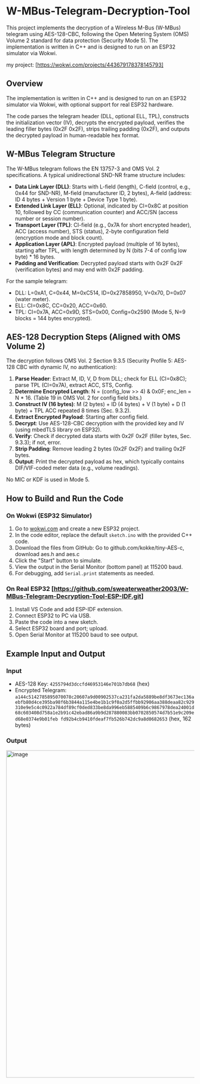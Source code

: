 # W-MBus-Telegram-Decryption-Tool
This project implements the decryption of a Wireless M-Bus (W-MBus) telegram using AES-128-CBC, following the Open Metering System (OMS) Volume 2 standard for data protection (Security Mode 5). 
The implementation is written in C++ and is designed to run on an ESP32 simulator via Wokwi.

my project: [https://wokwi.com/projects/443679178378145793]
## Overview

The implementation is written in C++ and is designed to run on an ESP32 simulator via Wokwi, with optional support for real ESP32 hardware.

The code parses the telegram header (DLL, optional ELL, TPL), constructs the initialization vector (IV), decrypts the encrypted payload, verifies the leading filler bytes (0x2F 0x2F), strips trailing padding (0x2F), and outputs the decrypted payload in human-readable hex format.

## W-MBus Telegram Structure

The W-MBus telegram follows the EN 13757-3 and OMS Vol. 2 specifications. A typical unidirectional SND-NR frame structure includes:

- **Data Link Layer (DLL)**: Starts with L-field (length), C-field (control, e.g., 0x44 for SND-NR), M-field (manufacturer ID, 2 bytes), A-field (address: ID 4 bytes + Version 1 byte + Device Type 1 byte).
- **Extended Link Layer (ELL)**: Optional, indicated by CI=0x8C at position 10, followed by CC (communication counter) and ACC/SN (access number or session number).
- **Transport Layer (TPL)**: CI-field (e.g., 0x7A for short encrypted header), ACC (access number), STS (status), 2-byte configuration field (encryption mode and block count).
- **Application Layer (APL)**: Encrypted payload (multiple of 16 bytes), starting after TPL, with length determined by N (bits 7-4 of config low byte) * 16 bytes.
- **Padding and Verification**: Decrypted payload starts with 0x2F 0x2F (verification bytes) and may end with 0x2F padding.

For the sample telegram:
- DLL: L=0xA1, C=0x44, M=0xC514, ID=0x27858950, V=0x70, D=0x07 (water meter).
- ELL: CI=0x8C, CC=0x20, ACC=0x60.
- TPL: CI=0x7A, ACC=0x9D, STS=0x00, Config=0x2590 (Mode 5, N=9 blocks = 144 bytes encrypted).

## AES-128 Decryption Steps (Aligned with OMS Volume 2)

The decryption follows OMS Vol. 2 Section 9.3.5 (Security Profile 5: AES-128 CBC with dynamic IV, no authentication):

1. **Parse Header**: Extract M, ID, V, D from DLL; check for ELL (CI=0x8C); parse TPL (CI=0x7A), extract ACC, STS, Config.
2. **Determine Encrypted Length**: N = (config_low >> 4) & 0x0F; enc_len = N * 16. (Table 19 in OMS Vol. 2 for config field bits.)
3. **Construct IV (16 bytes)**: M (2 bytes) + ID (4 bytes) + V (1 byte) + D (1 byte) + TPL ACC repeated 8 times (Sec. 9.3.2).
4. **Extract Encrypted Payload**: Starting after config field.
5. **Decrypt**: Use AES-128-CBC decryption with the provided key and IV (using mbedTLS library on ESP32).
6. **Verify**: Check if decrypted data starts with 0x2F 0x2F (filler bytes, Sec. 9.3.3); if not, error.
7. **Strip Padding**: Remove leading 2 bytes (0x2F 0x2F) and trailing 0x2F bytes.
8. **Output**: Print the decrypted payload as hex, which typically contains DIF/VIF-coded meter data (e.g., volume readings).

No MIC or KDF is used in Mode 5.

## How to Build and Run the Code

### On Wokwi (ESP32 Simulator)

1. Go to [wokwi.com](https://wokwi.com) and create a new ESP32 project.
2. In the code editor, replace the default `sketch.ino` with the provided C++ code.
3. Download the files from GitHub: Go to github.com/kokke/tiny-AES-c, download aes.h and aes.c
4. Click the "Start" button to simulate.
5. View the output in the Serial Monitor (bottom panel) at 115200 baud.
6. For debugging, add `Serial.print` statements as needed.

### On Real ESP32 [https://github.com/sweaterweather2003/W-MBus-Telegram-Decryption-Tool-ESP-IDF.git]
  
1. Install VS Code and add ESP-IDF extension.
2. Connect ESP32 to PC via USB.
3. Paste the code into a new sketch.
4. Select ESP32 board and port; upload.
5. Open Serial Monitor at 115200 baud to see output.

## Example Input and Output

### Input

- AES-128 Key: `4255794d3dccfd46953146e701b7db68` (hex)
- Encrypted Telegram: `a144c5142785895070078c20607a9d00902537ca231fa2da5889be8df3673ec136aebfb80d4ce395ba98f6b3844a115e4be1b1c9f0a2d5ffbb92906aa388deaa82c929310e9e5c4c0922a784df89cf0ded833be8da996eb5885409b6c9867978dea24001d68c603408d758a1e2b91c42ebad86a9b9d287880083bb0702850574d7b51e9c209ed68e0374e9b01feb fd92b4cb9410fdeaf7fb526b742dc9a8d0682653` (hex, 162 bytes)

### Output

<img width="1919" height="873" alt="image" src="https://github.com/user-attachments/assets/5e0c515a-b173-474f-a641-23ff3447e5c7" />
 
